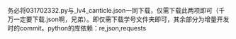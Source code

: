 务必将031702332.py与_lv4_canticle.json一同下载，仅需下载此两项即可（千万一定要下载.json啊，兄弟）。即仅需下载学号文件夹即可，其余部分为增量开发时的commit。python的库依赖：re,json,requests
